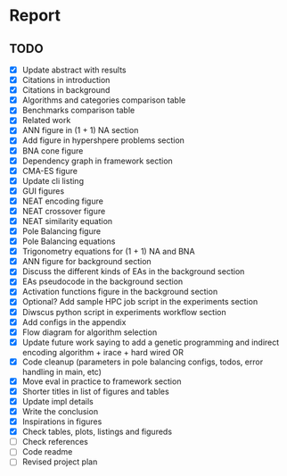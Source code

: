 # Report

## TODO

* [X] Update abstract with results
* [X] Citations in introduction
* [X] Citations in background
* [X] Algorithms and categories comparison table
* [X] Benchmarks comparison table
* [X] Related work
* [X] ANN figure in (1 + 1) NA section
* [X] Add figure in hypershpere problems section
* [X] BNA cone figure
* [X] Dependency graph in framework section
* [X] CMA-ES figure
* [X] Update cli listing
* [X] GUI figures
* [X] NEAT encoding figure
* [X] NEAT crossover figure
* [X] NEAT similarity equation
* [X] Pole Balancing figure
* [X] Pole Balancing equations
* [X] Trigonometry equations for (1 + 1) NA and BNA
* [X] ANN figure for background section
* [X] Discuss the different kinds of EAs in the background section
* [X] EAs pseudocode in the background section
* [X] Activation functions figure in the background section
* [X] Optional? Add sample HPC job script in the experiments section
* [X] Diwscus python script in experiments workflow section
* [X] Add configs in the appendix
* [X] Flow diagram for algorithm selection
* [X] Update future work saying to add a genetic programming and indirect encoding algorithm + irace + hard wired OR
* [X] Code cleanup (parameters in pole balancing configs, todos, error handling in main, etc)
* [X] Move eval in practice to framework section
* [X] Shorter titles in list of figures and tables
* [X] Update impl details
* [X] Write the conclusion
* [X] Inspirations in figures
* [X] Check tables, plots, listings and figureds
* [ ] Check references
* [ ] Code readme
* [ ] Revised project plan

